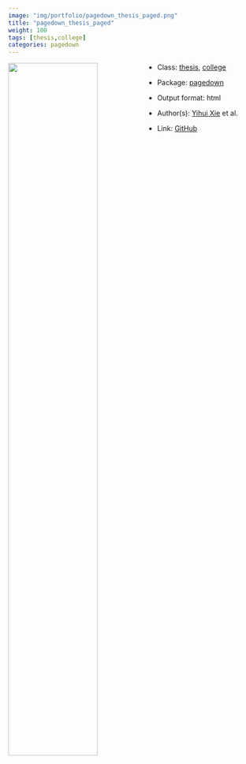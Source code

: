 ```yaml
---
image: "img/portfolio/pagedown_thesis_paged.png"
title: "pagedown_thesis_paged"
weight: 100
tags: [thesis,college]
categories: pagedown
---
```




<!--more-->

<p><a href="../../img/portfolio/pagedown_thesis_paged.png"><img class = "jf-image-shadow" src="../../img/portfolio/pagedown_thesis_paged.png" style="display: block; margin: auto;" width="60%"  align="left"></a></p>

- Class: [thesis](../../tags/thesis), [college](../../tags/college)
- Package: [pagedown](pagedown)
- Output format: html

- Author(s): [Yihui Xie](https://yihui.org/) et al.
- Link: [GitHub](https://github.com/rstudio/pagedown)


